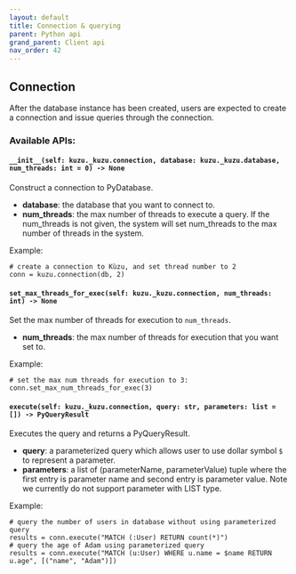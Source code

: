 ```yaml
---
layout: default
title: Connection & querying
parent: Python api
grand_parent: Client api
nav_order: 42
---
```

## Connection
After the database instance has been created, users are expected to create a connection and issue queries through the connection.

### Available APIs:
#### `__init__(self: kuzu._kuzu.connection, database: kuzu._kuzu.database, num_threads: int = 0) -> None`
Construct a connection to PyDatabase.
  - **database**: the database that you want to connect to.
  - **num_threads**: the max number of threads to execute a query. If the num_threads is not given, the system will set num_threads to the max number of threads in the system.
  
  Example:
  ```
  # create a connection to Kùzu, and set thread number to 2
  conn = kuzu.connection(db, 2)
  ```
#### `set_max_threads_for_exec(self: kuzu._kuzu.connection, num_threads: int) -> None`
Set the max number of threads for execution to `num_threads`.
  - **num_threads**: the max number of threads for execution that you want set to.
  
  Example:
  ```
  # set the max num threads for execution to 3:
  conn.set_max_num_threads_for_exec(3)
  ```

#### `execute(self: kuzu._kuzu.connection, query: str, parameters: list = []) -> PyQueryResult`
Executes the query and returns a PyQueryResult.
  - **query**: a parameterized query which allows user to use dollar symbol `$` to represent a parameter.
  - **parameters**: a list of (parameterName, parameterValue) tuple where the first entry is parameter name and second entry is parameter value. Note we currently do not support parameter with LIST type.
  
  Example:
  ```
  # query the number of users in database without using parameterized query
  results = conn.execute("MATCH (:User) RETURN count(*)")
  # query the age of Adam using parameterized query
  results = conn.execute("MATCH (u:User) WHERE u.name = $name RETURN u.age", [("name", "Adam")])
  ```

